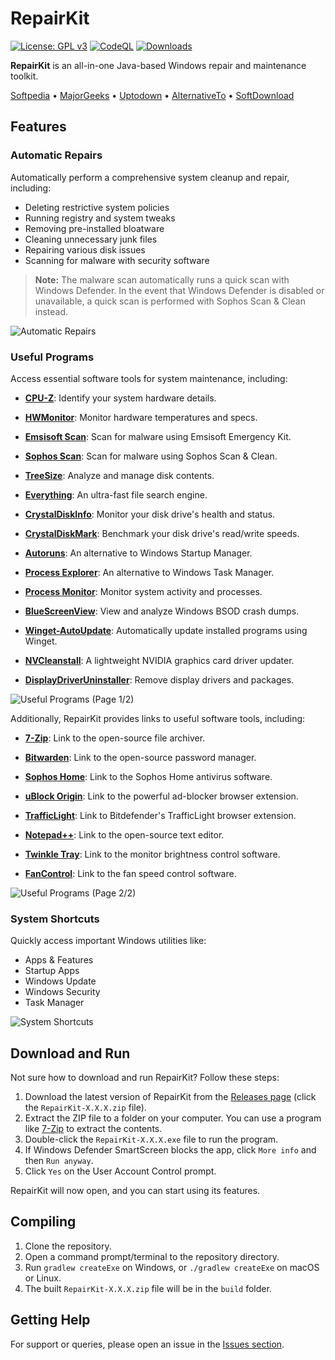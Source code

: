 # RepairKit

[![License: GPL v3](https://img.shields.io/badge/License-GPLv3-blue.svg)](LICENSE)
[![CodeQL](https://github.com/Foulest/RepairKit/actions/workflows/github-code-scanning/codeql/badge.svg)](https://github.com/Foulest/RepairKit/actions/workflows/github-code-scanning/codeql)
[![Downloads](https://img.shields.io/github/downloads/Foulest/RepairKit/total.svg)](https://github.com/Foulest/RepairKit/releases)

**RepairKit** is an all-in-one Java-based Windows repair and maintenance toolkit.

[Softpedia](https://softpedia.com/get/System/OS-Enhancements/RepairKit.shtml)
• [MajorGeeks](https://m.majorgeeks.com/files/details/repairkit.html)
• [Uptodown](https://repairkit.en.uptodown.com/windows)
• [AlternativeTo](https://alternativeto.net/software/repairkit/about)
• [SoftDownload](https://softdownload.com.br/repare-pc-automaticamente-repairkit.html)

## Features

### **Automatic Repairs**

Automatically perform a comprehensive system cleanup and repair, including:

- Deleting restrictive system policies
- Running registry and system tweaks
- Removing pre-installed bloatware
- Cleaning unnecessary junk files
- Repairing various disk issues
- Scanning for malware with security software

> **Note:** The malware scan automatically runs a quick scan with Windows Defender. In the event that Windows Defender
> is disabled or unavailable, a quick scan is performed with Sophos Scan & Clean instead.

![Automatic Repairs](https://i.imgur.com/MTx7Gg3.png)

### **Useful Programs**

Access essential software tools for system maintenance, including:

- **[CPU-Z](https://cpuid.com/softwares/cpu-z.html)**: Identify your system hardware details.
- **[HWMonitor](https://cpuid.com/softwares/hwmonitor.html)**: Monitor hardware temperatures and specs.
- **[Emsisoft Scan](https://emsisoft.com/en/home/emergency-kit)**: Scan for malware using Emsisoft Emergency Kit.
- **[Sophos Scan](https://sophos.com/en-us/free-tools/virus-removal-tool)**: Scan for malware using Sophos Scan & Clean.

- **[TreeSize](https://jam-software.com/treesize_free)**: Analyze and manage disk contents.
- **[Everything](https://voidtools.com)**: An ultra-fast file search engine.
- **[CrystalDiskInfo](https://sourceforge.net/projects/crystaldiskinfo)**: Monitor your disk drive's health and status.
- **[CrystalDiskMark](https://crystalmark.info/en/software/crystaldiskmark)**: Benchmark your disk drive's read/write
  speeds.

- **[Autoruns](https://learn.microsoft.com/en-us/sysinternals/downloads/autoruns)**: An alternative to Windows Startup
  Manager.
- **[Process Explorer](https://learn.microsoft.com/en-us/sysinternals/downloads/process-explorer)**: An alternative to
  Windows Task Manager.
- **[Process Monitor](https://learn.microsoft.com/en-us/sysinternals/downloads/procmon)**: Monitor system activity and
  processes.
- **[BlueScreenView](https://nirsoft.net/utils/blue_screen_view.html)**: View and analyze Windows BSOD crash dumps.

- **[Winget-AutoUpdate](https://github.com/Romanitho/Winget-AutoUpdate)**: Automatically update installed programs using
  Winget.
- **[NVCleanstall](https://techpowerup.com/download/techpowerup-nvcleanstall)**: A lightweight NVIDIA graphics card
  driver updater.
- **[DisplayDriverUninstaller](https://guru3d.com/files-details/display-driver-uninstaller-download.html)**: Remove
  display drivers and packages.

![Useful Programs (Page 1/2)](https://i.imgur.com/taP2Ia8.png)

Additionally, RepairKit provides links to useful software tools, including:

- **[7-Zip](https://7-zip.org)**: Link to the open-source file archiver.

- **[Bitwarden](https://bitwarden.com/download/#downloads-web-browser)**: Link to the open-source password manager.
- **[Sophos Home](https://home.sophos.com)**: Link to the Sophos Home antivirus software.
- **[uBlock Origin](https://ublockorigin.com)**: Link to the powerful ad-blocker browser extension.
- **[TrafficLight](https://bitdefender.com/solutions/trafficlight.html)**: Link to Bitdefender's TrafficLight browser
  extension.

- **[Notepad++](https://notepad-plus-plus.org)**: Link to the open-source text editor.
- **[Twinkle Tray](https://twinkletray.com)**: Link to the monitor brightness control software.
- **[FanControl](https://getfancontrol.com)**: Link to the fan speed control software.

![Useful Programs (Page 2/2)](https://i.imgur.com/KywjBoo.png)

### **System Shortcuts**

Quickly access important Windows utilities like:

- Apps & Features
- Startup Apps
- Windows Update
- Windows Security
- Task Manager

![System Shortcuts](https://i.imgur.com/qSpo4x3.png)

## Download and Run

Not sure how to download and run RepairKit? Follow these steps:

1. Download the latest version of RepairKit from
   the [Releases page](https://github.com/Foulest/RepairKit/releases/latest) (click the `RepairKit-X.X.X.zip` file).
2. Extract the ZIP file to a folder on your computer. You can use a program like [7-Zip](https://7-zip.org) to extract
   the contents.
3. Double-click the `RepairKit-X.X.X.exe` file to run the program.
4. If Windows Defender SmartScreen blocks the app, click `More info` and then `Run anyway`.
5. Click `Yes` on the User Account Control prompt.

RepairKit will now open, and you can start using its features.

## Compiling

1. Clone the repository.
2. Open a command prompt/terminal to the repository directory.
3. Run `gradlew createExe` on Windows, or `./gradlew createExe` on macOS or Linux.
4. The built `RepairKit-X.X.X.zip` file will be in the `build` folder.

## Getting Help

For support or queries, please open an issue in the [Issues section](https://github.com/Foulest/RepairKit/issues).
